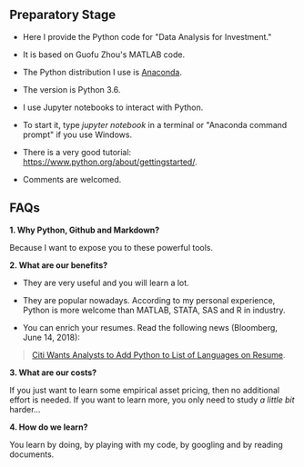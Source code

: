 ## Preparatory Stage

* Here I provide the Python code for "Data Analysis for Investment."

* It is based on Guofu Zhou's MATLAB code.

* The Python distribution I use is [Anaconda](https://www.anaconda.com/what-is-anaconda/). 

* The version is Python 3.6.

* I use Jupyter notebooks to interact with Python. 
* To start it, type *jupyter notebook* in a terminal or "Anaconda command prompt" if you use Windows.

* There is a very good tutorial: https://www.python.org/about/gettingstarted/.

* Comments are welcomed.

## FAQs

**1. Why Python, Github and Markdown?**

Because I want to expose you to these powerful tools.

**2. What are our benefits?**

- They are very useful and you will learn a lot.

- They are popular nowadays. According to my personal experience, Python is more welcome than MATLAB, STATA, SAS and R in industry.

- You can enrich your resumes. Read the following news (Bloomberg, June 14, 2018):

> [Citi Wants Analysts to Add Python to List of Languages on Resume](https://www.bloomberg.com/news/articles/2018-06-14/citi-wants-analysts-to-add-python-to-list-of-languages-on-resume).

**3. What are our costs?**

If you just want to learn some empirical asset pricing, then no additional effort is needed. If you want to learn more, you only need to study *a little bit* harder...

**4. How do we learn?**

You learn by doing, by playing with my code, by googling and by reading documents.
